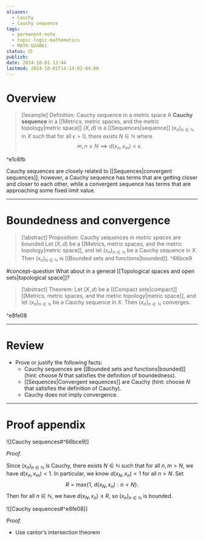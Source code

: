 ```yaml
---
aliases:
  - Cauchy
  - Cauchy sequence
tags:
  - permanent-note
  - topic-logic-mathematics
  - MATH-GU4061
status: 🟡
publish: 
date: 2024-10-01 13:44
lastmod: 2024-10-01T14:14:02-04:00
---
```

# Overview


>[!example] Definition: Cauchy sequence in a metric space
>A **Cauchy sequence** in a [[Metrics, metric spaces, and the metric topology|metric space]] $(X, d)$ is a [[Sequences|sequence]] $(x_n)_{n \in \mathbb N}$ in $X$ such that for all $\epsilon > 0$, there exists $N \in \mathbb N$ where 
>$$
>m, n \geq N \implies d(x_n, x_m) < \epsilon.
>$$

^e1c6fb

Cauchy sequences are closely related to [[Sequences|convergent sequences]]; however, a Cauchy sequence has terms that are getting closer and closer to each other, while a convergent sequence has terms that are approaching some fixed limit value.

---
# Boundedness and convergence

>[!abstract] Proposition: Cauchy sequences *in metric spaces* are bounded
>Let $(X, d)$ be a [[Metrics, metric spaces, and the metric topology|metric space]], and let $(x_n)_{n \in \mathbb N}$ be a Cauchy sequence in $X$. Then $(x_n)_{n \in \mathbb N}$ is [[Bounded sets and functions|bounded]].
^66bce9

#concept-question What about in a general [[Topological spaces and open sets|topological space]]?

>[!abstract] Theorem:
>Let $(X, d)$ be a [[Compact sets|compact]] [[Metrics, metric spaces, and the metric topology|metric space]], and let $(x_n)_{n \in \mathbb N}$ be a Cauchy sequence in $X$. Then $(x_n)_{n \in \mathbb N}$ converges.

^e8fe08

---
# Review

- Prove or justify the following facts:
	- Cauchy sequences are [[Bounded sets and functions|bounded]] (hint: choose $N$ that satisfies the definition of boundedness).
	- [[Sequences|Convergent sequences]] are Cauchy (hint: choose $N$ that satisfies the definition of Cauchy).
	- Cauchy does not imply convergence.

---
# Proof appendix

![[Cauchy sequences#^66bce9]]

*Proof*.

Since $(x_n)_{n \in \mathbb N}$ is Cauchy, there exists $N \in \mathbb N$ such that for all $n, m > N$, we have $d(x_n, x_m) < 1$. In particular, we know $d(x_N, x_n) < 1$ for all $n > N$. Set 
$$
R = \text{max}\{ 1, \ d(x_N, x_n) : n < N\}.
$$
Then for all $n \in \mathbb N$, we have $d(x_N, x_n) \leq R$, so $(x_n)_{n \in \mathbb N}$ is bounded.

![[Cauchy sequences#^e8fe08]]

*Proof.*

- Use cantor’s intersection theorem
